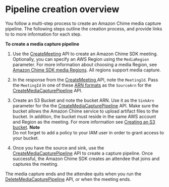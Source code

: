 # Pipeline creation overview<a name="create-pipeline"></a>

You follow a multi\-step process to create an Amazon Chime media capture pipeline\. The following steps outline the creation process, and provide links to to more information for each step\. 

**To create a media capture pipeline**

1. Use the [CreateMeeting](https://docs.aws.amazon.com/chime/latest/APIReference/API_CreateMeeting.html) API to create an Amazon Chime SDK meeting\. Optionally, you can specify an AWS Region using the `MediaRegion` parameter\. For more information about choosing a media Region, see [Amazon Chime SDK media Regions](https://docs.aws.amazon.com/chime/latest/dg/chime-sdk-meetings-regions.html)\. All regions support media capture\.

1. In the response from the [ CreateMeeting ](https://docs.aws.amazon.com/chime/latest/APIReference/API_CreateMeeting.html) API, note the `MeetingId`\. Pass the `MeetingId` in one of these [ARN formats](https://docs.aws.amazon.com/general/latest/gr/aws-arns-and-namespaces.html) as the `SourceArn` for the [CreateMediaCapturePipeline](https://docs.aws.amazon.com/chime/latest/APIReference/API_CreateMediaCapturePipeline) API\.

1. Create an S3 Bucket and note the bucket ARN\. Use it as the `SinkArn` parameter for the the [CreateMediaCapturePipeline](https://docs.aws.amazon.com/chime/latest/APIReference/API_CreateMediaCapturePipeline) API\. Make sure the bucket allows the Amazon Chime service to upload artifact files to the bucket\. In addition, the bucket must reside in the same AWS account and Region as the meeting\. For more information see [Creating an S3 bucket](create-s3-bucket.md)\.
**Note**  
Do not forget to add a policy to your IAM user in order to grant access to your bucket\.

1. Once you have the source and sink, use the [CreateMediaCapturePipeline](https://docs.aws.amazon.com/chime/latest/APIReference/API_CreateMediaCapturePipeline) API to create a capture pipeline\. Once successful, the Amazon Chime SDK creates an attendee that joins and captures the meeting\.

The media capture ends and the attendee quits when you run the [DeleteMediaCapturePipeline](https://docs.aws.amazon.com/chime/latest/APIReference/API_DeleteMediaCapturePipeline) API, or when the meeting ends\.